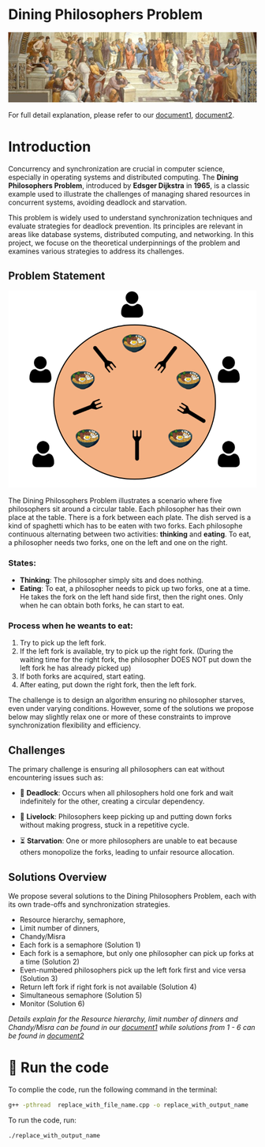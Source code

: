 # Dining Philosophers Problem

![Banner](assets/banner.png)

For full detail explanation, please refer to our [document1](Slide_and_Report/OS_Project_Report.pdf), [document2](Slide_and_Report/Dining_Philosopher_Solution_1_to_6.pdf).

# Introduction

Concurrency and synchronization are crucial in computer science, especially in operating systems and distributed computing. The **Dining Philosophers Problem**, introduced by **Edsger Dijkstra** in **1965**, is a classic example used to illustrate the challenges of managing shared resources in concurrent systems, avoiding deadlock and starvation.

This problem is widely used to understand synchronization techniques and evaluate strategies for deadlock prevention. Its principles are relevant in areas like database systems, distributed computing, and networking. In this project, we focuse on the theoretical underpinnings of the problem and examines various strategies to address its challenges.

## Problem Statement

![Problem Statement](assets/ProblemDescription.png)

The Dining Philosophers Problem illustrates a scenario where five philosophers sit around a circular table. Each philosopher has their own place at the table. There is a fork between each plate. The dish served is a kind of spaghetti which has to be eaten with two forks. Each philosophe continuous alternating between two activities: **thinking** and **eating**. To eat, a philosopher needs two forks, one on the left and one on the right.

### States:
- **Thinking**: The philosopher simply sits and does nothing.
- **Eating**: To eat, a philosopher needs to pick up two forks, one at a time. He takes the fork on the left hand side first, then the right ones. Only when he can obtain both forks, he can start to eat.

### Process when he weants to eat:
1. Try to pick up the left fork.
2. If the left fork is available, try to pick up the right fork. (During the waiting time for the right fork, the philosopher DOES NOT put down the left fork he has already picked up)
3. If both forks are acquired, start eating.
4. After eating, put down the right fork, then the left fork.

The challenge is to design an algorithm ensuring no philosopher starves, even under varying conditions. However, some of the solutions we propose below may slightly relax one or more of these constraints to improve synchronization flexibility and efficiency.


## Challenges

The primary challenge is ensuring all philosophers can eat without encountering issues such as:

- 🚫 **Deadlock**: Occurs when all philosophers hold one fork and wait indefinitely for the other, creating a circular dependency.

- 🔄 **Livelock**: Philosophers keep picking up and putting down forks without making progress, stuck in a repetitive cycle.

- ⏳ **Starvation**: One or more philosophers are unable to eat because others monopolize the forks, leading to unfair resource allocation.

## Solutions Overview

We propose several solutions to the Dining Philosophers Problem, each with its own trade-offs and synchronization strategies. 

- Resource hierarchy, semaphore, 
- Limit number of dinners, 
- Chandy/Misra
- Each fork is a semaphore (Solution 1)
- Each fork is a semaphore, but only one philosopher can pick up forks at a time (Solution 2)
- Even-numbered philosophers pick up the left fork first and vice versa (Solution 3)
- Return left fork if right fork is not available (Solution 4)
- Simultaneous semaphore (Solution 5)
- Monitor (Solution 6)

*Details explain for the  Resource hierarchy, limit number of dinners and Chandy/Misra can be found in our [document1](Slide_and_Report/OS_Project_Report.pdf) while solutions from 1 - 6 can be found in  [document2](Slide_and_Report/Dining_Philosopher_Solution_1_to_6.pdf)*


# 🚀 Run the code

To complie the code, run the following command in the terminal:

```bash
g++ -pthread  replace_with_file_name.cpp -o replace_with_output_name
```

To run the code, run:

```bash
./replace_with_output_name
```